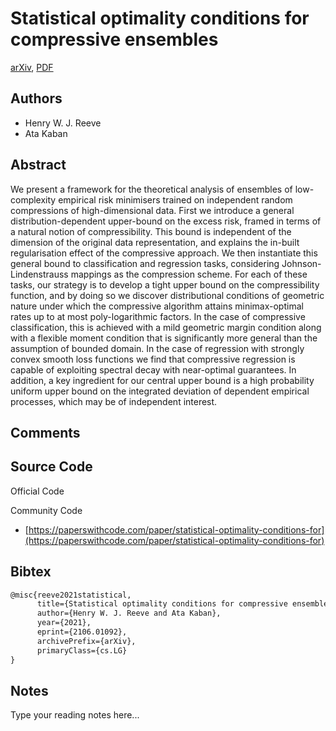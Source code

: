 
# Statistical optimality conditions for compressive ensembles

[arXiv](https://arxiv.org/abs/2106.01092), [PDF](https://arxiv.org/pdf/2106.01092.pdf)

## Authors

- Henry W. J. Reeve
- Ata Kaban

## Abstract

We present a framework for the theoretical analysis of ensembles of low-complexity empirical risk minimisers trained on independent random compressions of high-dimensional data. First we introduce a general distribution-dependent upper-bound on the excess risk, framed in terms of a natural notion of compressibility. This bound is independent of the dimension of the original data representation, and explains the in-built regularisation effect of the compressive approach. We then instantiate this general bound to classification and regression tasks, considering Johnson-Lindenstrauss mappings as the compression scheme. For each of these tasks, our strategy is to develop a tight upper bound on the compressibility function, and by doing so we discover distributional conditions of geometric nature under which the compressive algorithm attains minimax-optimal rates up to at most poly-logarithmic factors. In the case of compressive classification, this is achieved with a mild geometric margin condition along with a flexible moment condition that is significantly more general than the assumption of bounded domain. In the case of regression with strongly convex smooth loss functions we find that compressive regression is capable of exploiting spectral decay with near-optimal guarantees. In addition, a key ingredient for our central upper bound is a high probability uniform upper bound on the integrated deviation of dependent empirical processes, which may be of independent interest.

## Comments



## Source Code

Official Code



Community Code

- [https://paperswithcode.com/paper/statistical-optimality-conditions-for](https://paperswithcode.com/paper/statistical-optimality-conditions-for)

## Bibtex

```tex
@misc{reeve2021statistical,
      title={Statistical optimality conditions for compressive ensembles}, 
      author={Henry W. J. Reeve and Ata Kaban},
      year={2021},
      eprint={2106.01092},
      archivePrefix={arXiv},
      primaryClass={cs.LG}
}
```

## Notes

Type your reading notes here...


